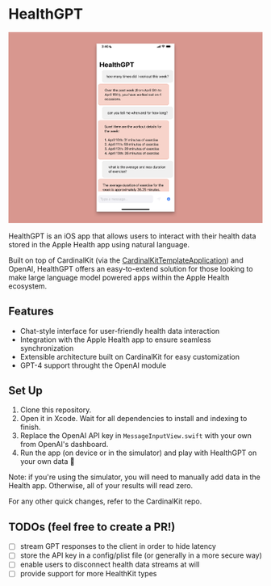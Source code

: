 # HealthGPT

![Example Conversation](example.png)

HealthGPT is an iOS app that allows users to interact with their health data stored in the Apple Health app using natural language.

Built on top of CardinalKit (via the [CardinalKitTemplateApplication](https://github.com/StanfordBDHG/CardinalKitTemplateApplication/tree/main)) and OpenAI, HealthGPT offers an easy-to-extend solution for those looking to make large language model powered apps within the Apple Health ecosystem.

## Features

- Chat-style interface for user-friendly health data interaction
- Integration with the Apple Health app to ensure seamless synchronization
- Extensible architecture built on CardinalKit for easy customization
- GPT-4 support throught the OpenAI module

## Set Up

1. Clone this repository.
2. Open it in Xcode. Wait for all dependencies to install and indexing to finish.
3. Replace the OpenAI API key in `MessageInputView.swift` with your own from OpenAI's dashboard.
4. Run the app (on device or in the simulator) and play with HealthGPT on your own data 🚀

Note: if you're using the simulator, you will need to manually add data in the Health app. Otherwise, all of your results will read zero.

For any other quick changes, refer to the CardinalKit repo.

## TODOs (feel free to create a PR!)

- [ ] stream GPT responses to the client in order to hide latency
- [ ] store the API key in a config/plist file (or generally in a more secure way)
- [ ] enable users to disconnect health data streams at will
- [ ] provide support for more HealthKit types
